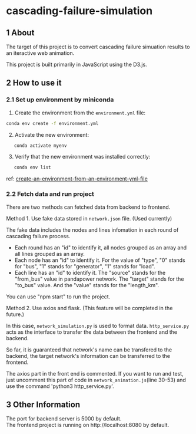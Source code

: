 # cascading-failure-simulation

## 1 About

The target of this project is to convert cascading failure simuation results to an iteractive web animation.

This project is built primarily in JavaScript using the D3.js.

## 2 How to use it

### 2.1 Set up environment by miniconda

1. Create the environment from the `environment.yml` file:

```bash
conda env create -f environment.yml
```

2. Activate the new environment:

```bash
   conda activate myenv
```

3. Verify that the new environment was installed correctly:

```bash
   conda env list
```

ref: [create-an-environment-from-an-environment-yml-file](https://docs.conda.io/projects/conda/en/latest/user-guide/tasks/manage-environments.html#creating-an-environment-from-an-environment-yml-file)

### 2.2 Fetch data and run project

There are two methods can fetched data from backend to frontend.

Method 1. Use fake data stored in `network.json` file. (Used currently)

The fake data includes the nodes and lines infomation in each round of cascading failure process.

- Each round has an "id" to identify it, all nodes grouped as an array and all lines grouped as an array.
- Each node has an "id" to identify it. For the value of "type", "0" stands for "bus", "1" stands for "generator", "1" stands for "load".
- Each line has an "id" to identify it. The "source" stands for the "from_bus" value in pandapower network. The "target" stands for the "to_bus" value. And the "value" stands for the "length_km".

You can use "npm start" to run the project.

Method 2. Use axios and flask. (This feature will be completed in the future.)

In this case, `network_simulation.py` is used to format data. `http_service.py` acts as the interface to transfer the data between the frontend and the backend.

So far, it is guaranteed that network's name can be transfered to the backend, the target network's information can be transferred to the frontend.

The axios part in the front end is commented. If you want to run and test, just uncomment this part of code in `network_animation.js`(line 30-53) and use the command 'python3 http_service.py'.

## 3 Other Information

The port for backend server is 5000 by default.  
The frontend project is running on http://localhost:8080 by default.
